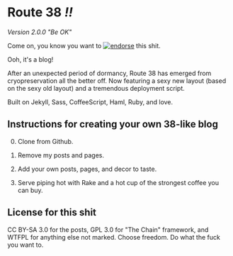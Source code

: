 # Route 38 _!!_

_Version 2.0.0 "Be OK"_

Come on, you know you want to [![endorse](https://api.coderwall.com/tnwae/endorsecount.png)](https://coderwall.com/tnwae)
this shit.

Ooh, it's a blog!

After an unexpected period of dormancy, Route 38 has emerged from
cryopreservation all the better off.  Now featuring a sexy new layout
(based on the sexy old layout) and a tremendous deployment script.

Built on Jekyll, Sass, CoffeeScript, Haml, Ruby, and love.

## Instructions for creating your own 38-like blog

0.  Clone from Github.

1.  Remove my posts and pages.

2.  Add your own posts, pages, and decor to taste.

3.  Serve piping hot with Rake and a hot cup of the strongest coffee you
    can buy.

## License for this shit

CC BY-SA 3.0 for the posts, GPL 3.0 for "The Chain" framework, and WTFPL for anything else not marked.  Choose freedom.  Do what the fuck you want to.
